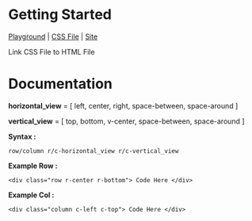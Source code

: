 
# Getting Started 

[Playground](https://niteshsingh2001.github.io/layout.css/playground.html) | [CSS File](https://niteshsingh2001.github.io/layout.css/layout.css) | [Site](https://niteshsingh2001.github.io/layout.css/)

Link CSS File  to HTML File

# Documentation

**horizontal\_view** = \[ left, center, right, space-between, space-around \]  
  
**vertical\_view** = \[ top, bottom, v-center, space-between, space-around \]


**Syntax :**  
  
` row/column r/c-horizontal_view r/c-vertical_view `

  
**Example Row :**

  
  

 ` <div class="row r-center r-bottom"> Code Here </div> `

  
  

**Example Col :**

  
  

` <div class="column c-left c-top"> Code Here </div> `

  
  
